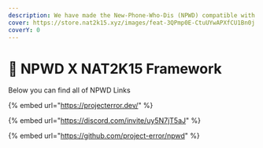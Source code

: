 ```yaml
---
description: We have made the New-Phone-Who-Dis (NPWD) compatible with our Frameworks.
cover: https://store.nat2k15.xyz/images/feat-3QPmp0E-CtuUYwAPXfCU1Bn0j.png
coverY: 0
---
```


# 📲 NPWD X NAT2K15 Framework

Below you can find all of NPWD Links

{% embed url="https://projecterror.dev/" %}

{% embed url="https://discord.com/invite/uy5N7jT5aJ" %}

{% embed url="https://github.com/project-error/npwd" %}
